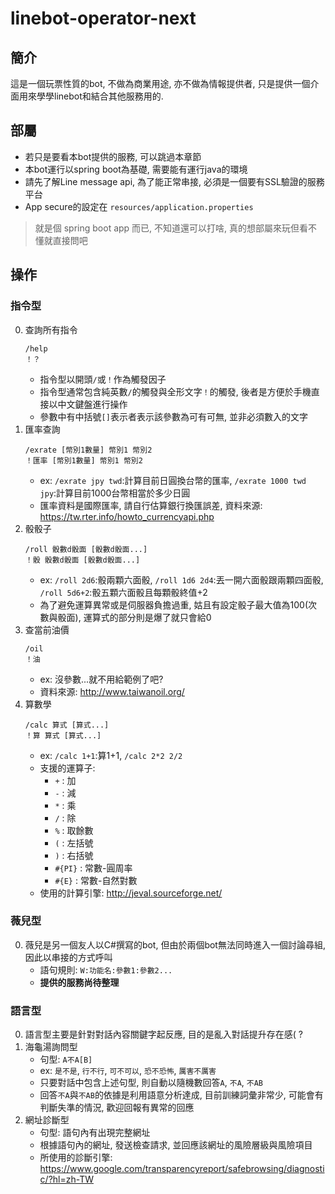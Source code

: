 # linebot-operator-next
## 簡介
這是一個玩票性質的bot, 不做為商業用途, 亦不做為情報提供者, 只是提供一個介面用來學學linebot和結合其他服務用的.

## 部屬
- 若只是要看本bot提供的服務, 可以跳過本章節
- 本bot運行以spring boot為基礎, 需要能有運行java的環境
- 請先了解Line message api, 為了能正常串接, 必須是一個要有SSL驗證的服務平台
- App secure的設定在 `resources/application.properties`
> 就是個 spring boot app 而已, 不知道還可以打啥, 真的想部屬來玩但看不懂就直接問吧

## 操作
### 指令型
0. 查詢所有指令
    ```
    /help
    ！？
    ```
    - 指令型以開頭`/`或`！`作為觸發因子
    - 指令型通常包含純英數`/`的觸發與全形文字`！`的觸發, 後者是方便於手機直接以中文鍵盤進行操作
    - 參數中有中括號`[]`表示者表示該參數為可有可無, 並非必須數入的文字
1. 匯率查詢
    ```
    /exrate [幣別1數量] 幣別1 幣別2
    ！匯率 [幣別1數量] 幣別1 幣別2
    ```
    - ex: `/exrate jpy twd`:計算目前日圓換台幣的匯率, `/exrate 1000 twd jpy`:計算目前1000台幣相當於多少日圓
    - 匯率資料是國際匯率, 請自行估算銀行換匯誤差, 資料來源: https://tw.rter.info/howto_currencyapi.php
2. 骰骰子
    ```
    /roll 骰數d骰面 [骰數d骰面...]
    ！骰 骰數d骰面 [骰數d骰面...]
    ````
    - ex: `/roll 2d6`:骰兩顆六面骰, `/roll 1d6 2d4`:丟一開六面骰跟兩顆四面骰, `/roll 5d6+2`:骰五顆六面骰且每顆骰終值+2
    - 為了避免運算異常或是伺服器負擔過重, 姑且有設定骰子最大值為100(次數與骰面), 運算式的部分則是爆了就只會給0
3. 查當前油價
    ```
    /oil
    ！油
    ```
    - ex: 沒參數...就不用給範例了吧?
    - 資料來源: http://www.taiwanoil.org/
4. 算數學
    ```
    /calc 算式 [算式...]
    ！算 算式 [算式...]
    ```
    - ex: `/calc 1+1`:算1+1, `/calc 2*2 2/2`
    - 支援的運算子:
        - `+` : 加
        - `-` : 減
        - `*` : 乘
        - `/` : 除
        - `%` : 取餘數
        - `(` : 左括號
        - `)` : 右括號
        - `#{PI}` : 常數-圓周率
        - `#{E}` : 常數-自然對數
    - 使用的計算引擎: http://jeval.sourceforge.net/
    
### 薇兒型
0. 薇兒是另一個友人以C#撰寫的bot, 但由於兩個bot無法同時進入一個討論尋組, 因此以串接的方式呼叫
    - 語句規則: `W:功能名:參數1:參數2...`
    - **提供的服務尚待整理**
    
### 語言型
0. 語言型主要是針對對話內容關鍵字起反應, 目的是亂入對話提升存在感( ?
1. 海龜湯詢問型
    - 句型: `A不A[B]`
    - ex: `是不是`, `行不行`, `可不可以`, `恐不恐怖`, `厲害不厲害`
    - 只要對話中包含上述句型, 則自動以隨機數回答`A`, `不A`, `不AB`
    - 回答`不A`與`不AB`的依據是利用語意分析達成, 目前訓練詞彙非常少, 可能會有判斷失準的情況, 歡迎回報有異常的回應
1. 網址診斷型
    - 句型: 語句內有出現完整網址
    - 根據語句內的網址, 發送檢查請求, 並回應該網址的風險層級與風險項目
    - 所使用的診斷引擎: https://www.google.com/transparencyreport/safebrowsing/diagnostic/?hl=zh-TW